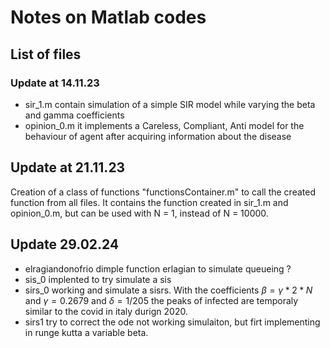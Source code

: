 # Notes on Matlab codes

## List of files
### Update at 14.11.23
- sir_1.m contain simulation  of a simple SIR model while varying the beta and gamma coefficients
- opinion_0.m it implements a Careless, Compliant, Anti model for the behaviour of agent after acquiring information about the disease

## Update at 21.11.23
 Creation of a class of functions "functionsContainer.m" to call the created function from all files. It contains the function created in sir_1.m and opinion_0.m, but can be used with N = 1, instead of N = 10000. 

## Update 29.02.24
- elragiandonofrio dimple function erlagian to simulate queueing ?
- sis_0 implented to try simulate a sis
- sirs_0 working and simulate a sisrs. With the coefficients $\beta = \gamma * 2 * N$ and $\gamma = 0.2679$ and $\delta = 1/205$ the peaks of infected are temporaly similar to the covid in italy durign 2020. 
- sirs1 try to correct the ode not working simulaiton, but firt implementing in runge kutta a variable beta.  